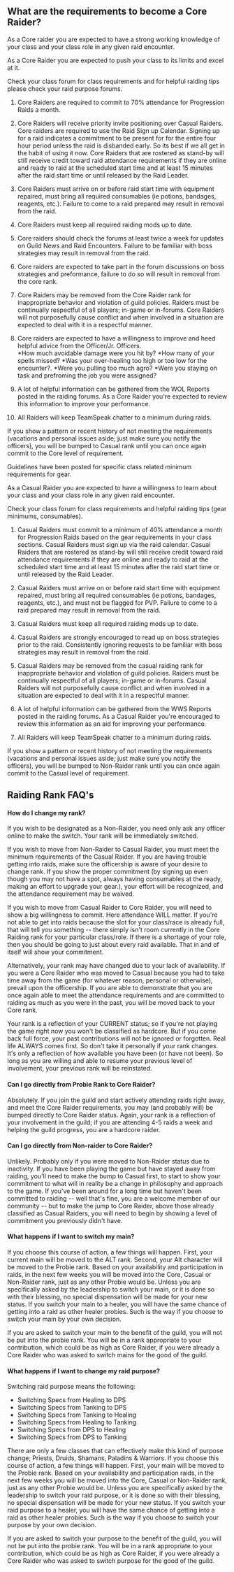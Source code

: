## What are the requirements to become a Core Raider?

As a Core raider you are expected to have a strong working knowledge of your class and your class role in any given raid encounter.  

As a Core Raider you are expected to push your class to its limits and excel at it.

Check your class forum for class requirements and for helpful raiding tips please check your raid purpose forums.


1. Core Raiders are required to commit to 70% attendance for Progression Raids a month. 

2. Core Raiders will receive priority invite positioning over Casual Raiders. Core raiders are required to use the Raid Sign up Calendar. Signing up for a raid indicates a commitment to be present for for the entire four hour period unless the raid is disbanded early. So its best if we all get in the habit of using it now. Core Raiders that are rostered as stand-by will still receive credit toward raid attendance requirements if they are online and ready to raid at the scheduled start time and at least 15 minutes after the raid start time or until released by the Raid Leader.

3. Core Raiders must arrive on or before raid start time with equipment repaired, must bring all required consumables (ie potions, bandages, reagents, etc.). Failure to come to a raid prepared may result in removal from the raid.

4. Core Raiders must keep all required raiding mods up to date.

5. Core raiders should check the forums at least twice a week for updates on Guild News and Raid Encounters. Failure to be familiar with boss strategies may result in removal from the raid.

6. Core raiders are expected to take part in the forum discussions on boss strategies and preformance, failure to do so will result in removal from the core rank. 

7. Core Raiders may be removed from the Core Raider rank for inappropriate behavior and violation of guild policies. Raiders must be continually respectful of all players; in-game or in-forums. Core Raiders will not purposefully cause conflict and when involved in a situation are expected to deal with it in a respectful manner.

8. Core raiders are expected to have a willingness to improve and heed helpful advice from the Officer/Jr. Officers.  
*How much avoidable damage were you hit by? 
*How many of your spells missed? 
*Was your over-healing too high or too low for the encounter?. 
*Were you pulling too much agro?
*Were you staying on task and prefroming the job you were assigned?

9. A lot of helpful information can be gathered from the WOL Reports posted in the raiding forums. As a Core Raider you're expected to review this information to improve your performance. 

10. All Raiders will keep TeamSpeak chatter to a minimum during raids.


If you show a pattern or recent history of not meeting the requirements (vacations and personal issues aside; just make sure you notify the officers), you will be bumped to Casual rank until you can once again commit to the Core level of requirement.

Guidelines have been posted for specific class related minimum requirements for gear. 

As a Casual Raider you are expected to have a willingness to learn about your class and your class role in any given raid encounter. 

Check your class forum for class requirements and helpful raiding tips (gear minimums, consumables).

 1. Casual Raiders must commit to a minimum of 40% attendance a month for Progression Raids based on the gear requirements in your class sections. Casual Raiders must sign up via the raid calendar. Casual Raiders that are rostered as stand-by will still receive credit toward raid attendance requirements if they are online and ready to raid at the scheduled start time and at least 15 minutes after the raid start time or until released by the Raid Leader.

 2. Casual Raiders must arrive on or before raid start time with equipment repaired, must bring all required consumables (ie potions, bandages, reagents, etc.), and must not be flagged for PVP. Failure to come to a raid prepared may result in removal from the raid.

3. Casual Raiders must keep all required raiding mods up to date.

4. Casual Raiders are strongly encouraged to read up on boss strategies prior to the raid. Consistently ignoring requests to be familiar with boss strategies may result in removal from the raid.

5. Casual Raiders may be removed from the casual raiding rank for inappropriate behavior and violation of guild policies. Raiders must be continually respectful of all players; in-game or in-forums. Casual Raiders will not purposefully cause conflict and when involved in a situation are expected to deal with it in a respectful manner.

6. A lot of helpful information can be gathered from the WWS Reports posted in the raiding forums. As a Casual Raider you're encouraged to review this information as an aid for improving your performance.

7. All Raiders will keep TeamSpeak chatter to a minimum during raids.


If you show a pattern or recent history of not meeting the requirements (vacations and personal issues aside; just make sure you notify the officers), you will be bumped to Non-Raider rank until you can once again commit to the Casual level of requirement.


## Raiding Rank FAQ's

#### How do I change my rank?
If you wish to be designated as a Non-Raider, you need only ask any officer online to make the switch. Your rank will be immediately switched.


If you wish to move from Non-Raider to Casual Raider, you must meet the minimum requirements of the Casual Raider. If you are having trouble getting into raids, make sure the officership is aware of your desire to change rank. If you show the proper commitment (by signing up even though you may not have a spot, always having consumables at the ready, making an effort to upgrade your gear.), your effort will be recognized, and the attendance requirement may be waived.


If you wish to move from Casual Raider to Core Raider, you will need to show a big willingness to commit. Here attendance WILL matter. If you're not able to get into raids because the slot for your class/race is already full, that will tell you something -- there simply isn't room currently in the Core Raiding rank for your particular class/role. If there is a shortage of your role, then you should be going to just about every raid available. That in and of itself will show your commitment.


Alternatively, your rank may have changed due to your lack of availability. If you were a Core Raider who was moved to Casual because you had to take time away from the game (for whatever reason, personal or otherwise), prevail upon the officership. If you are able to demonstrate that you are once again able to meet the attendance requirements and are committed to raiding as much as you were in the past, you will be moved back to your Core rank.


Your rank is a reflection of your CURRENT status; so if you're not playing the game right now you won't be classified as hardcore. But if you come back full force, your past contributions will not be ignored or forgotten. Real life ALWAYS comes first. So don't take it personally if your rank changes. It's only a reflection of how available you have been (or have not been). So long as you are willing and able to resume your previous level of involvement, your previous rank will be reinstated.

#### Can I go directly from Probie Rank to Core Raider?
Absolutely. If you join the guild and start actively attending raids right away, and meet the Core Raider requirements, you may (and probably will) be bumped directly to Core Raider status. Again, your rank is a reflection of your involvement in the guild; if you are attending 4-5 raids a week and helping the guild progress, you are a hardcore raider.


#### Can I go directly from Non-raider to Core Raider?
Unlikely. Probably only if you were moved to Non-Raider status due to inactivity. If you have been playing the game but have stayed away from raiding, you'll need to make the bump to Casual first, to start to show your commitment to what will in reality be a change in philosophy and approach to the game. If you've been around for a long time but haven't been committed to raiding -- well that's fine, you are a welcome member of our community -- but to make the jump to Core Raider, above those already classified as Casual Raiders, you will need to begin by showing a level of commitment you previously didn't have.

#### What happens if I want to switch my main?
If you choose this course of action, a few things will happen. First, your current main will be moved to the ALT rank. Second, your Alt character will be moved to the Probie rank. Based on your availability and participation in raids, in the next few weeks you will be moved into the Core, Casual or Non-Raider rank, just as any other Probie would be. Unless you are specifically asked by the leadership to switch your main, or it is done so with their blessing, no special dispensation will be made for your new status. If you switch your main to a healer, you will have the same chance of getting into a raid as other healer probies. Such is the way if you choose to switch your main by your own decision.


If you are asked to switch your main to the benefit of the guild, you will not be put into the probie rank. You will be in a rank appropriate to your contribution, which could be as high as Core Raider, if you were already a Core Raider who was asked to switch mains for the good of the guild.

#### What happens if I want to change my raid purpose?
Switching raid purpose means the following:
* Switching Specs from Healing to DPS 
* Switching Specs from Tanking to DPS 
* Switching Specs from Tanking to Healing
* Switching Specs from Healing to Tanking
* Switching Specs from DPS to Healing
* Switching Specs from DPS to Tanking


There are only a few classes that can effectively make this kind of purpose change; Priests, Druids, Shamans, Paladins & Warriors. 
If you choose this course of action, a few things will happen. First, your main will be moved to the Probie rank. Based on your availability and participation raids, in the next few weeks you will be moved into the Core, Casual or Non-Raider rank, just as any other Probie would be. Unless you are specifically asked by the leadership to switch your raid purpose, or it is done so with their blessing, no special dispensation will be made for your new status. If you switch your raid purpose to a healer, you will have the same chance of getting into a raid as other healer probies. Such is the way if you choose to switch your purpose by your own decision.


If you are asked to switch your purpose to the benefit of the guild, you will not be put into the probie rank. You will be in a rank appropriate to your contribution, which could be as high as Core Raider, if you were already a Core Raider who was asked to switch purpose for the good of the guild.